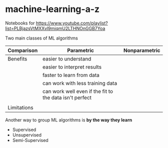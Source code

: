 # machine-learning-a-z
Notebooks for https://www.youtube.com/playlist?list=PLBjazsVtMXXvl9miqmU2LTHNOnGGB7Yoa

Two main classes of ML algorithms

Comparison  | Parametric | Nonparametric
----------  | ----------- | ---------------
Benefits    | easier to understand | 
            | easier to interpret results | 
            | faster to learn from data |
            | can work with less training data | 
            | can work well even if the fit to the data isn't perfect | 
            | 
Limitations | | 

Another way to group ML algorithms is **by the way they learn**

- Supervised
- Unsupervised
- Semi-Supervised